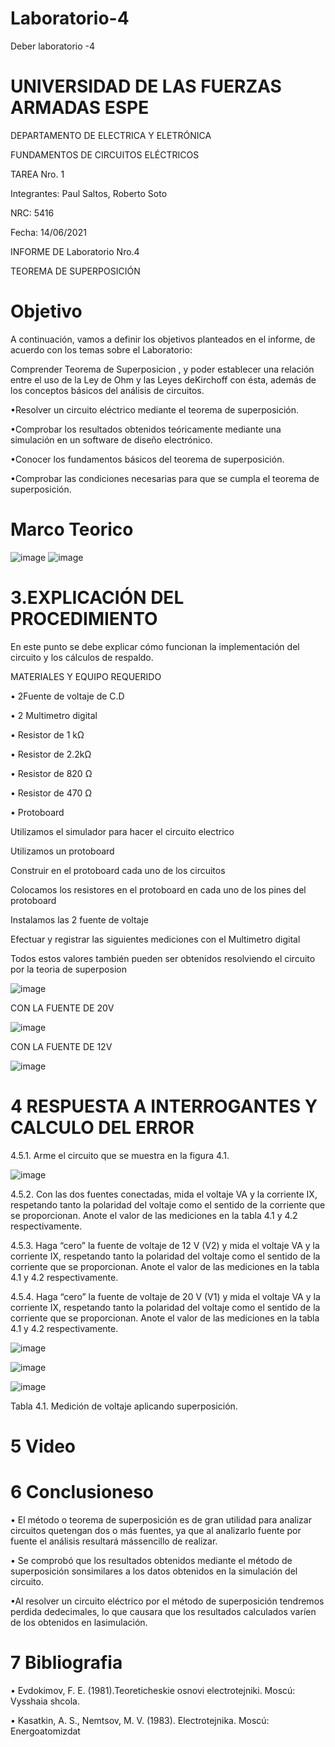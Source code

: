 # Laboratorio-4

Deber laboratorio -4

# UNIVERSIDAD DE LAS FUERZAS ARMADAS ESPE

DEPARTAMENTO DE ELECTRICA Y ELETRÓNICA 

FUNDAMENTOS DE CIRCUITOS ELÉCTRICOS 

TAREA Nro. 1 

Integrantes: Paul Saltos, Roberto Soto 

NRC: 5416

Fecha: 14/06/2021

INFORME DE Laboratorio  Nro.4

TEOREMA DE SUPERPOSICIÓN

# Objetivo 

A continuación, vamos a definir los objetivos planteados en el informe, de acuerdo con los temas sobre el Laboratorio:

Comprender  Teorema de Superposicion , y poder establecer una relación entre el uso de la Ley de Ohm y las Leyes deKirchoff   con   ésta,   además   de   los conceptos  básicos   del  análisis   de circuitos.

•Resolver un circuito eléctrico mediante el teorema de superposición.

•Comprobar   los   resultados   obtenidos   teóricamente   mediante   una   simulación   en   un software de diseño electrónico.

•Conocer los fundamentos básicos del teorema de superposición.

•Comprobar las condiciones necesarias para que se cumpla el teorema de superposición.

# Marco Teorico

![image](https://user-images.githubusercontent.com/85178869/125641225-57126a37-4335-4975-b37a-a727b15385b7.png)
![image](https://user-images.githubusercontent.com/85178869/125641319-f215f280-5c6f-4a8b-a1ee-7a0c2c92b853.png)

#  3.EXPLICACIÓN DEL PROCEDIMIENTO

En este punto se debe explicar cómo funcionan la implementación del circuito y los cálculos de respaldo.

MATERIALES Y EQUIPO REQUERIDO 

•  2Fuente de voltaje de C.D

•  2 Multimetro digital

• Resistor de 1 kΩ

• Resistor de 2.2kΩ

• Resistor de 820 Ω

• Resistor de 470 Ω

• Protoboard

Utilizamos el simulador para hacer el circuito electrico

Utilizamos un protoboard

Construir en el protoboard cada uno de los circuitos

Colocamos los resistores en el protoboard en cada uno de los pines del protoboard

Instalamos las 2  fuente de voltaje

Efectuar y registrar las siguientes mediciones con el Multimetro digital

Todos estos valores también pueden ser obtenidos resolviendo el circuito por la teoria de superposion 

![image](https://user-images.githubusercontent.com/85178869/125625922-ff654a81-f114-4b1e-9a07-7cd798168d34.png)

CON LA FUENTE DE 20V

![image](https://user-images.githubusercontent.com/85178869/125628914-21b0eb3c-aa2f-4378-8da5-1a05f4de6172.png)

CON LA FUENTE DE 12V


![image](https://user-images.githubusercontent.com/85178869/125628958-9dc957e5-4bfd-47c0-8d07-310566c52084.png)


# 4  RESPUESTA A INTERROGANTES Y CALCULO DEL ERROR

4.5.1. Arme el circuito que se muestra en la figura 4.1.

![image](https://user-images.githubusercontent.com/85178869/125630830-5a0a01c0-363d-4faa-98a6-c19887292a7b.png)


4.5.2. Con las dos fuentes conectadas, mida el voltaje VA y la corriente IX, respetando tanto la polaridad del voltaje como el sentido de la corriente que se proporcionan. Anote
el valor de las mediciones en la tabla 4.1 y 4.2 respectivamente.

4.5.3. Haga “cero” la fuente de voltaje de 12 V (V2) y mida el voltaje VA y la corriente IX, respetando tanto la polaridad del voltaje como el sentido de la corriente que se
proporcionan. Anote el valor de las mediciones en la tabla 4.1 y 4.2 respectivamente.

4.5.4. Haga “cero” la fuente de voltaje de 20 V (V1) y mida el voltaje VA y la corriente IX, respetando tanto la polaridad del voltaje como el sentido de la corriente que se
proporcionan. Anote el valor de las mediciones en la tabla 4.1 y 4.2 respectivamente.

![image](https://user-images.githubusercontent.com/85178869/125634904-22fdbc3e-3b38-461b-9bbf-2f336ad87f96.png)

![image](https://user-images.githubusercontent.com/85178869/125634955-bda541cb-9b94-4187-b723-32fd0e2c68fb.png)

![image](https://user-images.githubusercontent.com/85178869/125635056-0266ea8e-db50-44c0-9908-f4ce93d8313e.png)

Tabla 4.1. Medición de voltaje aplicando superposición.

# 5 Video

# 6 Conclusioneso

• El método o teorema de superposición es de gran utilidad para analizar circuitos quetengan dos o más fuentes, ya que al analizarlo fuente por fuente el análisis resultará mássencillo de realizar.

• Se comprobó que los resultados obtenidos mediante el método de superposición sonsimilares a los datos obtenidos en la simulación del circuito.

•Al resolver un circuito eléctrico por el método de superposición tendremos perdida dedecimales, lo que causara que los resultados calculados varíen de los obtenidos en lasimulación.

# 7 Bibliografia

• Evdokimov, F. E. (1981).Teoreticheskie osnovi electrotejniki. Moscú: Vysshaia shcola.

• Kasatkin, A. S., Nemtsov, M. V. (1983). Electrotejnika. Moscú: Energoatomizdat

